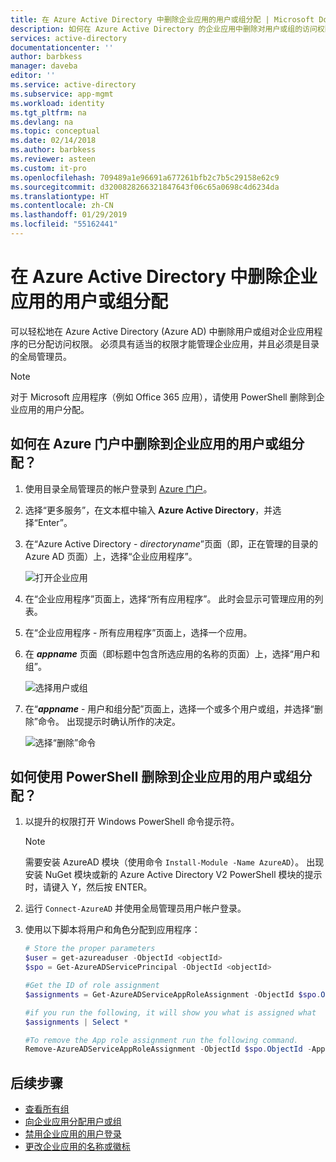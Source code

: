 ```yaml
---
title: 在 Azure Active Directory 中删除企业应用的用户或组分配 | Microsoft Docs
description: 如何在 Azure Active Directory 的企业应用中删除对用户或组的访问权限分配
services: active-directory
documentationcenter: ''
author: barbkess
manager: daveba
editor: ''
ms.service: active-directory
ms.subservice: app-mgmt
ms.workload: identity
ms.tgt_pltfrm: na
ms.devlang: na
ms.topic: conceptual
ms.date: 02/14/2018
ms.author: barbkess
ms.reviewer: asteen
ms.custom: it-pro
ms.openlocfilehash: 709489a1e96691a677261bfb2c7b5c29158e62c9
ms.sourcegitcommit: d3200828266321847643f06c65a0698c4d6234da
ms.translationtype: HT
ms.contentlocale: zh-CN
ms.lasthandoff: 01/29/2019
ms.locfileid: "55162441"
---
```

# <a name="remove-a-user-or-group-assignment-from-an-enterprise-app-in-azure-active-directory"></a>在 Azure Active Directory 中删除企业应用的用户或组分配
可以轻松地在 Azure Active Directory (Azure AD) 中删除用户或组对企业应用程序的已分配访问权限。 必须具有适当的权限才能管理企业应用，并且必须是目录的全局管理员。

> [!NOTE]
> 对于 Microsoft 应用程序（例如 Office 365 应用），请使用 PowerShell 删除到企业应用的用户分配。

## <a name="how-do-i-remove-a-user-or-group-assignment-to-an-enterprise-app-in-the-azure-portal"></a>如何在 Azure 门户中删除到企业应用的用户或组分配？
1. 使用目录全局管理员的帐户登录到 [Azure 门户](https://portal.azure.com)。
2. 选择“更多服务”，在文本框中输入 **Azure Active Directory**，并选择“Enter”。
3. 在“Azure Active Directory - *directoryname*”页面（即，正在管理的目录的 Azure AD 页面）上，选择“企业应用程序”。

    ![打开企业应用](./media/remove-user-or-group-access-portal/open-enterprise-apps.png)
4. 在“企业应用程序”页面上，选择“所有应用程序”。 此时会显示可管理应用的列表。
5. 在“企业应用程序 - 所有应用程序”页面上，选择一个应用。
6. 在 ***appname*** 页面（即标题中包含所选应用的名称的页面）上，选择“用户和组”。

    ![选择用户或组](./media/remove-user-or-group-access-portal/remove-app-users.png)
7. 在“***appname*** - 用户和组分配”页面上，选择一个或多个用户或组，并选择“删除”命令。 出现提示时确认所作的决定。

    ![选择“删除”命令](./media/remove-user-or-group-access-portal/remove-users.png)

## <a name="how-do-i-remove-a-user-or-group-assignment-to-an-enterprise-app-using-powershell"></a>如何使用 PowerShell 删除到企业应用的用户或组分配？
1. 以提升的权限打开 Windows PowerShell 命令提示符。

    >[!NOTE] 
    > 需要安装 AzureAD 模块（使用命令 `Install-Module -Name AzureAD`）。 出现安装 NuGet 模块或新的 Azure Active Directory V2 PowerShell 模块的提示时，请键入 Y，然后按 ENTER。

2. 运行 `Connect-AzureAD` 并使用全局管理员用户帐户登录。
3. 使用以下脚本将用户和角色分配到应用程序：

    ```powershell
    # Store the proper parameters
    $user = get-azureaduser -ObjectId <objectId>
    $spo = Get-AzureADServicePrincipal -ObjectId <objectId>

    #Get the ID of role assignment 
    $assignments = Get-AzureADServiceAppRoleAssignment -ObjectId $spo.ObjectId | Where {$_.PrincipalDisplayName -eq $user.DisplayName}

    #if you run the following, it will show you what is assigned what
    $assignments | Select *

    #To remove the App role assignment run the following command.
    Remove-AzureADServiceAppRoleAssignment -ObjectId $spo.ObjectId -AppRoleAssignmentId $assignments[assignment #].ObjectId
    ``` 
## <a name="next-steps"></a>后续步骤

- [查看所有组](../fundamentals/active-directory-groups-view-azure-portal.md)
- [向企业应用分配用户或组](assign-user-or-group-access-portal.md)
- [禁用企业应用的用户登录](disable-user-sign-in-portal.md)
- [更改企业应用的名称或徽标](change-name-or-logo-portal.md)
